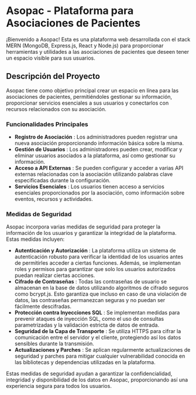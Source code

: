 # Asopac - Plataforma para Asociaciones de Pacientes

¡Bienvenido a Asopac! Esta es una plataforma web desarrollada con el stack MERN (MongoDB, Express.js, React y Node.js) para proporcionar herramientas y utilidades a las asociaciones de pacientes que deseen tener un espacio visible para sus usuarios.

## Descripción del Proyecto

Asopac tiene como objetivo principal crear un espacio en línea para las asociaciones de pacientes, permitiéndoles gestionar su información, proporcionar servicios esenciales a sus usuarios y conectarlos con recursos relacionados con su asociación.

### Funcionalidades Principales

* **Registro de Asociación** : Los administradores pueden registrar una nueva asociación proporcionando información básica sobre la misma.
* **Gestión de Usuarios** : Los administradores pueden crear, modificar y eliminar usuarios asociados a la plataforma, así como gestionar su información.
* **Acceso a API Externas** : Se pueden configurar y acceder a varias API externas relacionadas con la asociación utilizando palabras clave especificadas durante la configuración.
* **Servicios Esenciales** : Los usuarios tienen acceso a servicios esenciales proporcionados por la asociación, como información sobre eventos, recursos y actividades.

### Medidas de Seguridad

Asopac incorpora varias medidas de seguridad para proteger la información de los usuarios y garantizar la integridad de la plataforma. Estas medidas incluyen:

* **Autenticación y Autorización** : La plataforma utiliza un sistema de autenticación robusto para verificar la identidad de los usuarios antes de permitirles acceder a ciertas funciones. Además, se implementan roles y permisos para garantizar que solo los usuarios autorizados puedan realizar ciertas acciones.
* **Cifrado de Contraseñas** : Todas las contraseñas de usuario se almacenan en la base de datos utilizando algoritmos de cifrado seguros como bcrypt.js. Esto garantiza que incluso en caso de una violación de datos, las contraseñas permanezcan seguras y no puedan ser fácilmente descifradas.
* **Protección contra Inyecciones SQL** : Se implementan medidas para prevenir ataques de inyección SQL, como el uso de consultas parametrizadas y la validación estricta de datos de entrada.
* **Seguridad de la Capa de Transporte** : Se utiliza HTTPS para cifrar la comunicación entre el servidor y el cliente, protegiendo así los datos sensibles durante la transmisión.
* **Actualizaciones y Parches** : Se aplican regularmente actualizaciones de seguridad y parches para mitigar cualquier vulnerabilidad conocida en las bibliotecas y dependencias utilizadas en la plataforma.

Estas medidas de seguridad ayudan a garantizar la confidencialidad, integridad y disponibilidad de los datos en Asopac, proporcionando así una experiencia segura para todos los usuarios.
